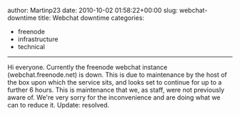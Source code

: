 author: Martinp23
date: 2010-10-02 01:58:22+00:00
slug: webchat-downtime
title: Webchat downtime
categories:
- freenode
- infrastructure
- technical
---

Hi everyone.
Currently the freenode webchat instance (webchat.freenode.net) is down. This is due to maintenance by the host of the box upon which the service sits, and looks set to continue for up to a further 6 hours.
This is maintenance that we, as staff, were not previously aware of.
We're very sorry for the inconvenience and are doing what we can to reduce it.
Update: resolved.
